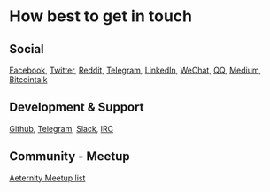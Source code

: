 # How best to get in touch

## Social 
[Facebook](https://www.facebook.com/aeternityproject/),
[Twitter](https://twitter.com/aetrnty),
[Reddit](https://www.reddit.com/r/Aeternity/),
[Telegram](https://telegram.me/aeternity),
[LinkedIn](https://www.linkedin.com/company/aeternity),
[WeChat](http://www.aeternity.com/#),
[QQ](http://www.aeternity.com/#),
[Medium](https://blog.aeternity.com/), 
[Bitcointalk](https://bitcointalk.org/index.php?topic=1733140.0)

## Development & Support
[Github](https://github.com/aeternity), 
[Telegram](https://telegram.me/aeternity), 
[Slack](https://slack.aeternity.com/), 
[IRC](http://www.aeternity.com/#)

## Community - Meetup
[Aeternity Meetup list](https://docs.google.com/spreadsheets/d/196EV6OVOmlxxy8-0j5bBiGltqQRSyvmrdFQiQxNwYWc/edit)